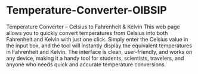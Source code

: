 # Temperature-Converter-OIBSIP

Temperature Converter – Celsius to Fahrenheit & Kelvin
This web page allows you to quickly convert temperatures from Celsius into both Fahrenheit and Kelvin with just one click. Simply enter the Celsius value in the input box, and the tool will instantly display the equivalent temperatures in Fahrenheit and Kelvin. The interface is clean, user-friendly, and works on any device, making it a handy tool for students, scientists, travelers, and anyone who needs quick and accurate temperature conversions.
